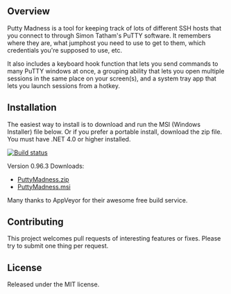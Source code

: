 ## Overview

Putty Madness is a tool for keeping track of lots of different SSH hosts that you connect to through Simon Tatham's PuTTY software. It remembers where they are, what jumphost you need to use to get to them, which credentials you're supposed to use, etc.

It also includes a keyboard hook function that lets you send commands to many PuTTY windows at once, a grouping ability that lets you open multiple sessions in the same place on your screen(s), and a system tray app that lets you launch sessions from a hotkey.

## Installation

The easiest way to install is to download and run the MSI (Windows Installer) file below. Or if you prefer a portable
install, download the zip file. You must have .NET 4.0 or higher installed.

[![Build status](https://ci.appveyor.com/api/projects/status/2n609in3u5jwv829)](https://ci.appveyor.com/project/ghjm/puttymadness)

Version 0.96.3 Downloads:
* [PuttyMadness.zip](https://ci.appveyor.com/api/buildjobs/b29i2s77rfikde2s/artifacts/PuttyMadness.zip)
* [PuttyMadness.msi](https://ci.appveyor.com/api/buildjobs/b29i2s77rfikde2s/artifacts/Setup/bin/Release/PuttyMadness.msi)

Many thanks to AppVeyor for their awesome free build service.

## Contributing

This project welcomes pull requests of interesting features or fixes. Please try to submit one thing per request.

## License

Released under the MIT license.
